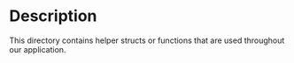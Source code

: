 # Description

This directory contains helper structs or functions that are used throughout our application.
